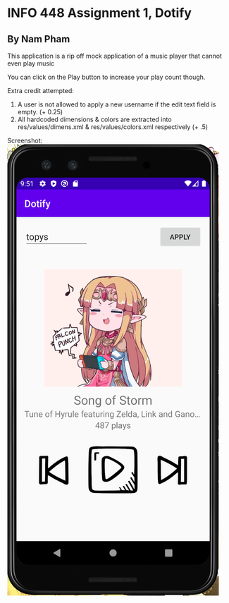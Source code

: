 # INFO 448 Assignment 1, Dotify
## By Nam Pham

This application is a rip off mock application of a music player that cannot even play music

You can click on the Play button to increase your play count though.

Extra credit attempted:
1. A user is not allowed to apply a new username if the edit text field is empty. (+ 0.25)
2. All hardcoded dimensions & colors are extracted into res/values/dimens.xml & res/values/colors.xml respectively (+ .5)

Screenshot:
![Screenshot app working](./screenshot.png)

